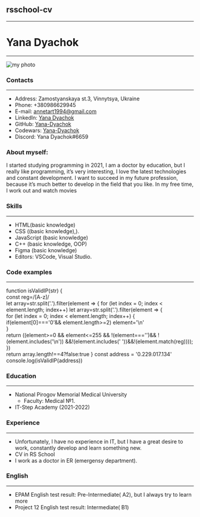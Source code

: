 ## rsschool-cv
***
# Yana Dyachok
***
![my photo](/img/photo_2022-12-10_15-24-42.jpg "my photo") 
### Contacts
***
* Address: Zamostyanskaya st.3, Vinnytsya, Ukraine 
* Phone: +380986629945
* E-mail: annetart1994@gmail.com
* LinkedIn: [Yana Dyachok](https://www.linkedin.com/in/yana-dyachok-06a384253/)
* GitHub: [Yana-Dyachok](https://github.com/Yana-Dyachok)
* Codewars: [Yana-Dyachok](https://www.codewars.com/users/Yana-Dyachok)
* Discord: Yana Dyachok#6659
### About myself:
I started studying programming in 2021, I am a doctor by education, but I really like programming, it’s very interesting, I love the latest technologies and constant development. I want to succeed in my future profession, because it’s much better to develop in the field that you like. In my free time, I work out and watch movies
### Skills
***
* HTML(basic knowledge)
* CSS ((basic knowledge),).
* JavaScript (basic knowledge)
* C++ (basic knowledge, OOP)
* Figma (basic knowledge)
* Editors:  VSCode, Visual Studio.
### Code examples
***
function isValidIP(str) {   
   const reg=/[A-z]/  
    let array=str.split('.').filter(element => {           for (let index = 0; index < element.length; index++)
let array=str.split('.').filter(element => {      
        for (let index = 0; index < element.length; index++) {       
             if(element[0]==='0'&& element.length>=2) element='\n'           
         }     
     return ((element>=0 && element<=255 && !(element==='')&& !(element.includes('\n')) &&!(element.includes(' '))&&!(element.match(reg)))); 
     })   
  return array.length!==4?false:true 
  }
  const address = '0.229.017.134'   
  console.log(isValidIP(address))
### Education
***
* National Pirogov Memorial Medical University
   + Faculty: Medical №1.
* IT-Step Academy (2021-2022)

### Experience
***
   + Unfortunately, I have no experience in IT, but I have a great desire to work, constantly develop and learn something new.
   + CV in RS School
   + I work as a doctor in ER (emergensy department).

### English
***
  * EPAM English test result: Pre-Intermediate( A2), but I always try to learn more
  * Project 12 English test result: Intermediate( B1)
  